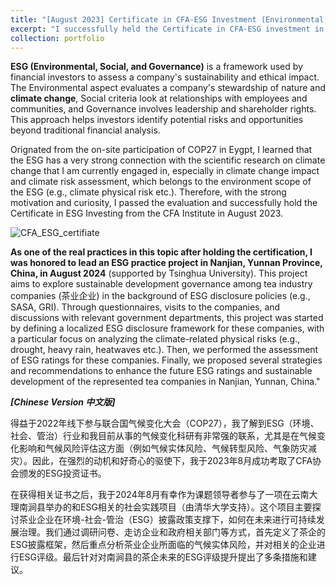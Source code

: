 ```yaml
---
title: "[August 2023] Certificate in CFA-ESG Investment (Environmental, Social, and Governance)"
excerpt: "I successfully held the Certificate in CFA-ESG investment in August 2023<br/><img src='./CFA_ESG_certifiate.jpg'>"
collection: portfolio
---
```


**ESG (Environmental, Social, and Governance)** is a framework used by financial investors to assess a company's sustainability and ethical impact. The Environmental aspect evaluates a company's stewardship of nature and **climate change**, Social criteria look at relationships with employees and communities, and Governance involves leadership and shareholder rights. This approach helps investors identify potential risks and opportunities beyond traditional financial analysis.

Orignated from the on-site participation of COP27 in Eygpt, I learned that the ESG has a very strong connection with the scientific research on climate change that I am currently engaged in, especially in climate change impact and climate risk assessment, which belongs to the environment scope of the ESG (e.g., climate physical risk etc.). Therefore, with the strong motivation and curiosity, I passed the evaluation and successfully hold the Certificate in ESG Investing from the CFA Institute in August 2023.

![CFA_ESG_certifiate](../CFA_ESG_certifiate.jpg)

**As one of the real practices in this topic after holding the certification, I was honored to lead an ESG practice project in Nanjian, Yunnan Province, China, in August 2024** (supported by Tsinghua University). This project aims to explore sustainable development governance among tea industry companies (茶业企业) in the background of ESG disclosure policies (e.g., SASA, GRI).  Through questionnaires, visits to the companies, and discussions with relevant government departments, this project was started by defining a localized ESG disclosure framework for these companies, with a particular focus on analyzing the climate-related physical risks (e.g., drought, heavy rain, heatwaves etc.). Then, we performed the assessment of ESG ratings for these companies. Finally, we proposed several strategies and recommendations to enhance the future ESG ratings and sustainable development of the represented tea companies in Nanjian, Yunnan, China."



***[Chinese Version 中文版]***

得益于2022年线下参与联合国气候变化大会（COP27），我了解到ESG（环境、社会、管治）行业和我目前从事的气候变化科研有非常强的联系，尤其是在气候变化影响和气候风险评估这方面（例如气候实体风险、气候转型风险、气象防灾减灾）。因此，在强烈的动机和好奇心的驱使下，我于2023年8月成功考取了CFA协会颁发的ESG投资证书。

在获得相关证书之后，我于2024年8月有幸作为课题领导者参与了一项在云南大理南涧县举办的和ESG相关的社会实践项目（由清华大学支持）。这个项目主要探讨茶业企业在环境-社会-管治（ESG）披露政策支撑下，如何在未来进行可持续发展治理。我们通过调研问卷、走访企业和政府相关部门等方式，首先定义了茶企的ESG披露框架，然后重点分析茶业企业所面临的气候实体风险，并对相关的企业进行ESG评级。最后针对对南涧县的茶企未来的ESG评级提升提出了多条措施和建议。
